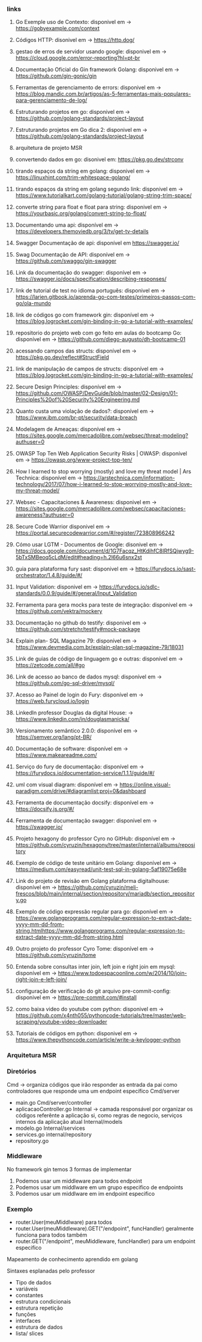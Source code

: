 ### links
1. Go Exemple uso de Contexto: disponivel em -> https://gobyexample.com/context
2. Códigos HTTP: disonivel em -> https://http.dog/
3. gestao de erros de servidor usando google: disponivel em -> https://cloud.google.com/error-reporting?hl=pt-br
4. Documentação Oficial do Gin framework Golang: disponivel em -> https://github.com/gin-gonic/gin
5. Ferramentas de gerenciamento de errors: disponivel em -> https://blog.mandic.com.br/artigos/as-5-ferramentas-mais-populares-para-gerenciamento-de-log/
6. Estruturando projetos em go: disponivel em -> https://github.com/golang-standards/project-layout
7. Estruturando projetos em Go dica 2: disponivel em -> https://github.com/golang-standards/project-layout
8. arquitetura de projeto MSR
9. convertendo dados em go: disonivel em: https://pkg.go.dev/strconv
10. tirando espaços da string em golang: disponivel em -> https://linuxhint.com/trim-whitespace-golang/
11. tirando espaços da string em golang segundo link: disponivel em -> https://www.tutorialkart.com/golang-tutorial/golang-string-trim-space/
12. converte string para float e float para string: disponivel em -> https://yourbasic.org/golang/convert-string-to-float/
13. Documentando uma api: disponível em -> https://developers.themoviedb.org/3/tv/get-tv-details
14. Swagger Documentação de api: disponível em https://swagger.io/
15. Swag Documentação de API: disponível em ->  https://github.com/swaggo/gin-swagger
16. Link da documentação do swagger: disponível em -> https://swagger.io/docs/specification/describing-responses/
17. link de tutorial de test no idioma português: disponivel em -> https://larien.gitbook.io/aprenda-go-com-testes/primeiros-passos-com-go/ola-mundo
18. link de códigos go com framework gin: disponível em -> https://blog.logrocket.com/gin-binding-in-go-a-tutorial-with-examples/
19. repositorio do projeto web com go feito em aulas do bootcamp Go: disponível em -> https://github.com/diego-augusto/dh-bootcamp-01
20. acessando campos das structs: disponível em -> https://pkg.go.dev/reflect#StructField
21. link de manipulação de campos de structs: disponível em -> https://blog.logrocket.com/gin-binding-in-go-a-tutorial-with-examples/
22. Secure Design Principles: disponível em -> https://github.com/OWASP/DevGuide/blob/master/02-Design/01-Principles%20of%20Security%20Engineering.md
23. Quanto custa uma violação de dados?: disponível em -> https://www.ibm.com/br-pt/security/data-breach
24. Modelagem de Ameaças: disponível em -> https://sites.google.com/mercadolibre.com/websec/threat-modeling?authuser=0
25. OWASP Top Ten Web Application Security Risks | OWASP: disponível em -> https://owasp.org/www-project-top-ten/
26. How I learned to stop worrying (mostly) and love my threat model | Ars Technica: disponível em -> https://arstechnica.com/information-technology/2017/07/how-i-learned-to-stop-worrying-mostly-and-love-my-threat-model/
 
28. Websec - Capacitaciones & Awareness: disponivel em -> https://sites.google.com/mercadolibre.com/websec/capacitaciones-awareness?authuser=0
29. Secure Code Warrior disponivel em -> https://portal.securecodewarrior.com/#/register/723808966242
30. Cómo usar LGTM - Documentos de Google: disonivel em -> https://docs.google.com/document/d/1G7Facqz_HtKdihfC8IRfSQjwyg9-5bTxSMBeoq5cLdM/edit#heading=h.2l66u6snx2st
31. guia para plataforma fury sast: disponivel em -> https://furydocs.io/sast-orchestrator/1.4.8/guide/#/
32. Input Validation: disponivel em -> https://furydocs.io/sdlc-standards/0.0.9/guide/#/general/Input_Validation
32. Ferramenta para gera mocks para teste de integração: disponivel em -> https://github.com/vektra/mockery
32. Documentação no github do testify: disponivel em -> https://github.com/stretchr/testify#mock-package
32. Explain plan- SQL Magazine 79: disponível em -> https://www.devmedia.com.br/explain-plan-sql-magazine-79/18031
33. Link de guias de código de linguagem go e outras: disponível em -> https://zetcode.com/all/#go
34. Link de acesso ao banco de dados mysql: disponível em -> https://github.com/go-sql-driver/mysql/
35. Acesso ao Painel de login do Fury: disponível em -> https://web.furycloud.io/login
36. LinkedIn professor Douglas da digital House: -> https://www.linkedin.com/in/douglasmanicka/ 
37. Versionamento semântico 2.0.0: disponível em -> https://semver.org/lang/pt-BR/
38. Documentação de software: disponível em -> https://www.makeareadme.com/
39. Serviço do fury de documentação: disponível em -> https://furydocs.io/documentation-service/1.1.1/guide/#/
40. uml com visual diagram: disponível em -> https://online.visual-paradigm.com/drive/#diagramlist:proj=0&dashboard
41. Ferramenta de documentação docsify: disponível em -> https://docsify.js.org/#/
42. Ferramenta de documentação swagger: disponível em -> https://swagger.io/
43. Projeto hexagony do professor Cyro no GitHub: disponível em -> https://github.com/cyruzin/hexagony/tree/master/internal/albums/repository
44. Exemplo de código de teste unitário em Golang: disponível em -> https://medium.com/easyread/unit-test-sql-in-golang-5af19075e68e
45. Link do projeto de revisão em Golang plataforma digitalhouse: disponível em -> https://github.com/cyruzin/meli-frescos/blob/main/internal/section/repository/mariadb/section_repository.go
46. Exemplo de código expressão regular para go: disponível em -> https://www.golangprograms.com/regular-expression-to-extract-date-yyyy-mm-dd-from-string.htmlhttps://www.golangprograms.com/regular-expression-to-extract-date-yyyy-mm-dd-from-string.html
47. Outro projeto do professor Cyro Tome: disponível em -> https://github.com/cyruzin/tome
48. Entenda sobre consultas inter join, left join e right join em  mysql: disponível em -> https://www.todoespacoonline.com/w/2014/10/join-right-join-e-left-join/
49. configuração de verificação do git arquivo pre-commit-config: disponivel em -> https://pre-commit.com/#install
50. como baixa video do youtube com python: disponivel em -> https://github.com/x4nth055/pythoncode-tutorials/tree/master/web-scraping/youtube-video-downloader
51. Tutoriais de códigos em python: disponivel em -> https://www.thepythoncode.com/article/write-a-keylogger-python


### Arquitetura MSR 

### Diretórios

Cmd -> organiza códigos que irão responder as entrada da pai como controladores que responde uma um endpoint específico 
Cmd/server
 - main.go
Cmd/server/controller
 - aplicacaoController.go
Internal -> camada responsável por organizar os códigos referênte a aplicação si, como regras de negocio, serviços internos da aplicação atual
Internal/models
 - modelo.go
Internal/services
 - services.go
internal/repository
 - repository.go 


### Middleware
No framework gin temos 3 formas de implementar
1. Podemos usar um middleware para todos endpoint
2. Podemos usar um middlware em um grupo especifico de endpoints
3. Podemos usar um middlware em im endpoint especifico

### Exemplo
 - router.User(meuMiddlware) para todos
 - router.User(meuMiddleware).GET("/endpoint", funcHandler) geralmente funciona para todos também
 - router.GET("/endpoint", meuMiddleware, funcHandler) para um endpoint especifico

Mapeamento de conhecimento aprendido em golang

Sintaxes esplanadas pelo professor
* Tipo de dados
* variáveis
* constantes
* estrutura condicionais
* estrutura repetição
* funções
* interfaces
* estrutura de dados
* lista/ slices
